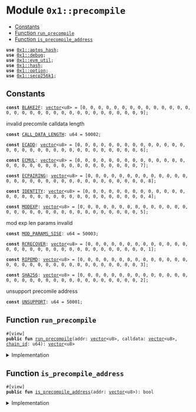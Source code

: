 
<a id="0x1_precompile"></a>

# Module `0x1::precompile`



-  [Constants](#@Constants_0)
-  [Function `run_precompile`](#0x1_precompile_run_precompile)
-  [Function `is_precompile_address`](#0x1_precompile_is_precompile_address)


<pre><code><b>use</b> <a href="../../aptos-stdlib/../move-stdlib/doc/hash.md#0x1_aptos_hash">0x1::aptos_hash</a>;
<b>use</b> <a href="../../aptos-stdlib/doc/debug.md#0x1_debug">0x1::debug</a>;
<b>use</b> <a href="util.md#0x1_evm_util">0x1::evm_util</a>;
<b>use</b> <a href="../../aptos-stdlib/../move-stdlib/doc/hash.md#0x1_hash">0x1::hash</a>;
<b>use</b> <a href="../../aptos-stdlib/../move-stdlib/doc/option.md#0x1_option">0x1::option</a>;
<b>use</b> <a href="../../aptos-stdlib/doc/secp256k1.md#0x1_secp256k1">0x1::secp256k1</a>;
</code></pre>



<a id="@Constants_0"></a>

## Constants


<a id="0x1_precompile_BLAKE2F"></a>



<pre><code><b>const</b> <a href="precompile.md#0x1_precompile_BLAKE2F">BLAKE2F</a>: <a href="../../aptos-stdlib/../move-stdlib/doc/vector.md#0x1_vector">vector</a>&lt;u8&gt; = [0, 0, 0, 0, 0, 0, 0, 0, 0, 0, 0, 0, 0, 0, 0, 0, 0, 0, 0, 0, 0, 0, 0, 0, 0, 0, 0, 0, 0, 0, 0, 9];
</code></pre>



<a id="0x1_precompile_CALL_DATA_LENGTH"></a>

invalid precomile calldata length


<pre><code><b>const</b> <a href="precompile.md#0x1_precompile_CALL_DATA_LENGTH">CALL_DATA_LENGTH</a>: u64 = 50002;
</code></pre>



<a id="0x1_precompile_ECADD"></a>



<pre><code><b>const</b> <a href="precompile.md#0x1_precompile_ECADD">ECADD</a>: <a href="../../aptos-stdlib/../move-stdlib/doc/vector.md#0x1_vector">vector</a>&lt;u8&gt; = [0, 0, 0, 0, 0, 0, 0, 0, 0, 0, 0, 0, 0, 0, 0, 0, 0, 0, 0, 0, 0, 0, 0, 0, 0, 0, 0, 0, 0, 0, 0, 6];
</code></pre>



<a id="0x1_precompile_ECMUL"></a>



<pre><code><b>const</b> <a href="precompile.md#0x1_precompile_ECMUL">ECMUL</a>: <a href="../../aptos-stdlib/../move-stdlib/doc/vector.md#0x1_vector">vector</a>&lt;u8&gt; = [0, 0, 0, 0, 0, 0, 0, 0, 0, 0, 0, 0, 0, 0, 0, 0, 0, 0, 0, 0, 0, 0, 0, 0, 0, 0, 0, 0, 0, 0, 0, 7];
</code></pre>



<a id="0x1_precompile_ECPAIRING"></a>



<pre><code><b>const</b> <a href="precompile.md#0x1_precompile_ECPAIRING">ECPAIRING</a>: <a href="../../aptos-stdlib/../move-stdlib/doc/vector.md#0x1_vector">vector</a>&lt;u8&gt; = [0, 0, 0, 0, 0, 0, 0, 0, 0, 0, 0, 0, 0, 0, 0, 0, 0, 0, 0, 0, 0, 0, 0, 0, 0, 0, 0, 0, 0, 0, 0, 8];
</code></pre>



<a id="0x1_precompile_IDENTITY"></a>



<pre><code><b>const</b> <a href="precompile.md#0x1_precompile_IDENTITY">IDENTITY</a>: <a href="../../aptos-stdlib/../move-stdlib/doc/vector.md#0x1_vector">vector</a>&lt;u8&gt; = [0, 0, 0, 0, 0, 0, 0, 0, 0, 0, 0, 0, 0, 0, 0, 0, 0, 0, 0, 0, 0, 0, 0, 0, 0, 0, 0, 0, 0, 0, 0, 4];
</code></pre>



<a id="0x1_precompile_MODEXP"></a>



<pre><code><b>const</b> <a href="precompile.md#0x1_precompile_MODEXP">MODEXP</a>: <a href="../../aptos-stdlib/../move-stdlib/doc/vector.md#0x1_vector">vector</a>&lt;u8&gt; = [0, 0, 0, 0, 0, 0, 0, 0, 0, 0, 0, 0, 0, 0, 0, 0, 0, 0, 0, 0, 0, 0, 0, 0, 0, 0, 0, 0, 0, 0, 0, 5];
</code></pre>



<a id="0x1_precompile_MOD_PARAMS_SISE"></a>

mod exp len params invalid


<pre><code><b>const</b> <a href="precompile.md#0x1_precompile_MOD_PARAMS_SISE">MOD_PARAMS_SISE</a>: u64 = 50003;
</code></pre>



<a id="0x1_precompile_RCRECOVER"></a>



<pre><code><b>const</b> <a href="precompile.md#0x1_precompile_RCRECOVER">RCRECOVER</a>: <a href="../../aptos-stdlib/../move-stdlib/doc/vector.md#0x1_vector">vector</a>&lt;u8&gt; = [0, 0, 0, 0, 0, 0, 0, 0, 0, 0, 0, 0, 0, 0, 0, 0, 0, 0, 0, 0, 0, 0, 0, 0, 0, 0, 0, 0, 0, 0, 0, 1];
</code></pre>



<a id="0x1_precompile_RIPEMD"></a>



<pre><code><b>const</b> <a href="precompile.md#0x1_precompile_RIPEMD">RIPEMD</a>: <a href="../../aptos-stdlib/../move-stdlib/doc/vector.md#0x1_vector">vector</a>&lt;u8&gt; = [0, 0, 0, 0, 0, 0, 0, 0, 0, 0, 0, 0, 0, 0, 0, 0, 0, 0, 0, 0, 0, 0, 0, 0, 0, 0, 0, 0, 0, 0, 0, 3];
</code></pre>



<a id="0x1_precompile_SHA256"></a>



<pre><code><b>const</b> <a href="precompile.md#0x1_precompile_SHA256">SHA256</a>: <a href="../../aptos-stdlib/../move-stdlib/doc/vector.md#0x1_vector">vector</a>&lt;u8&gt; = [0, 0, 0, 0, 0, 0, 0, 0, 0, 0, 0, 0, 0, 0, 0, 0, 0, 0, 0, 0, 0, 0, 0, 0, 0, 0, 0, 0, 0, 0, 0, 2];
</code></pre>



<a id="0x1_precompile_UNSUPPORT"></a>

unsupport precomile address


<pre><code><b>const</b> <a href="precompile.md#0x1_precompile_UNSUPPORT">UNSUPPORT</a>: u64 = 50001;
</code></pre>



<a id="0x1_precompile_run_precompile"></a>

## Function `run_precompile`



<pre><code>#[view]
<b>public</b> <b>fun</b> <a href="precompile.md#0x1_precompile_run_precompile">run_precompile</a>(addr: <a href="../../aptos-stdlib/../move-stdlib/doc/vector.md#0x1_vector">vector</a>&lt;u8&gt;, calldata: <a href="../../aptos-stdlib/../move-stdlib/doc/vector.md#0x1_vector">vector</a>&lt;u8&gt;, <a href="chain_id.md#0x1_chain_id">chain_id</a>: u64): <a href="../../aptos-stdlib/../move-stdlib/doc/vector.md#0x1_vector">vector</a>&lt;u8&gt;
</code></pre>



<details>
<summary>Implementation</summary>


<pre><code><b>public</b> <b>fun</b> <a href="precompile.md#0x1_precompile_run_precompile">run_precompile</a>(addr: <a href="../../aptos-stdlib/../move-stdlib/doc/vector.md#0x1_vector">vector</a>&lt;u8&gt;, calldata: <a href="../../aptos-stdlib/../move-stdlib/doc/vector.md#0x1_vector">vector</a>&lt;u8&gt;, <a href="chain_id.md#0x1_chain_id">chain_id</a>: u64): <a href="../../aptos-stdlib/../move-stdlib/doc/vector.md#0x1_vector">vector</a>&lt;u8&gt; {
    <b>if</b>(addr == <a href="precompile.md#0x1_precompile_RCRECOVER">RCRECOVER</a>) {
        <b>assert</b>!(<a href="../../aptos-stdlib/../move-stdlib/doc/vector.md#0x1_vector_length">vector::length</a>(&calldata) == 128, <a href="precompile.md#0x1_precompile_CALL_DATA_LENGTH">CALL_DATA_LENGTH</a>);
        <b>let</b> message_hash = slice(calldata, 0, 32);
        <b>let</b> v = (to_u256(slice(calldata, 32, 32)) <b>as</b> u64);
        <b>let</b> signature = ecdsa_signature_from_bytes(slice(calldata, 64, 64));

        <b>let</b> recovery_id = <b>if</b>(v &gt; 28) ((v - (<a href="chain_id.md#0x1_chain_id">chain_id</a> * 2) - 35) <b>as</b> u8) <b>else</b> ((v - 27) <b>as</b> u8);
        <b>let</b> pk_recover = ecdsa_recover(message_hash, recovery_id, &signature);
        <b>let</b> pk = keccak256(ecdsa_raw_public_key_to_bytes(borrow(&pk_recover)));
        <a href="../../aptos-stdlib/doc/debug.md#0x1_debug_print">debug::print</a>(&slice(pk, 12, 20));
        to_32bit(slice(pk, 12, 20))
    } <b>else</b> <b>if</b>(addr == <a href="precompile.md#0x1_precompile_SHA256">SHA256</a>) {
        sha2_256(calldata)
    } <b>else</b> <b>if</b>(addr == <a href="precompile.md#0x1_precompile_RIPEMD">RIPEMD</a>) {
        <a href="../../aptos-stdlib/doc/debug.md#0x1_debug_print">debug::print</a>(&to_32bit(ripemd160(calldata)));
        to_32bit(ripemd160(calldata))
    } <b>else</b> <b>if</b>(addr == <a href="precompile.md#0x1_precompile_IDENTITY">IDENTITY</a>) {
        calldata
    } <b>else</b> {
        <b>assert</b>!(<b>false</b>, (to_u256(addr) <b>as</b> u64));
        x""
    }
}
</code></pre>



</details>

<a id="0x1_precompile_is_precompile_address"></a>

## Function `is_precompile_address`



<pre><code>#[view]
<b>public</b> <b>fun</b> <a href="precompile.md#0x1_precompile_is_precompile_address">is_precompile_address</a>(addr: <a href="../../aptos-stdlib/../move-stdlib/doc/vector.md#0x1_vector">vector</a>&lt;u8&gt;): bool
</code></pre>



<details>
<summary>Implementation</summary>


<pre><code><b>public</b> <b>fun</b> <a href="precompile.md#0x1_precompile_is_precompile_address">is_precompile_address</a>(addr: <a href="../../aptos-stdlib/../move-stdlib/doc/vector.md#0x1_vector">vector</a>&lt;u8&gt;): bool {
    <b>let</b> num = to_u256(addr);
    num &gt;= 0x01 && num &lt;= 0x0a
}
</code></pre>



</details>


[move-book]: https://aptos.dev/move/book/SUMMARY
